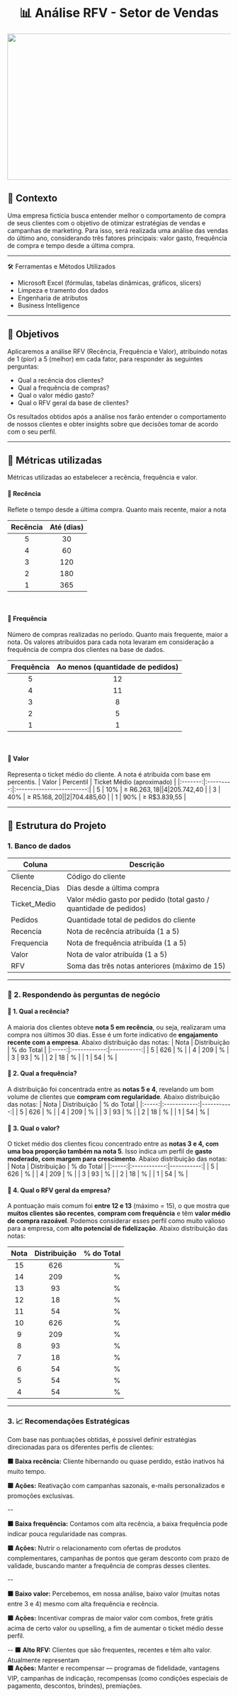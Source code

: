 <h1 align="center">📊 Análise RFV - Setor de Vendas</h1>

<p align="center">
  <img src="https://github.com/user-attachments/assets/6e8f0bb9-14e9-4fe7-a21d-5bc5b8616b20" alt="analise_vendas" width="1100" height="330"/>
</p>

## 📃 Contexto
Uma empresa fictícia busca entender melhor o comportamento de compra de seus clientes com o objetivo de otimizar estratégias de vendas e campanhas de marketing. Para isso, será realizada uma análise das vendas do último ano, considerando três fatores principais: valor gasto, frequência de compra e tempo desde a última compra.

***

🛠️ Ferramentas e Métodos Utilizados
* Microsoft Excel (fórmulas, tabelas dinâmicas, gráficos, slicers)
* Limpeza e tramento dos dados
* Engenharia de atributos
* Business Intelligence

***

## 🎯 Objetivos
Aplicaremos a análise RFV (Recência, Frequência e Valor), atribuindo notas de 1 (pior) a 5 (melhor) em cada fator, para responder às seguintes perguntas:

* Qual a recência dos clientes?
* Qual a frequência de compras?
* Qual o valor médio gasto?
* Qual o RFV geral da base de clientes?

Os resultados obtidos após a análise nos farão entender o comportamento de nossos clientes e obter insights sobre que decisões tomar de acordo com o seu perfil.

***

## 📐 Métricas utilizadas
Métricas utilizadas ao estabelecer a recência, frequência e valor.

#### 🔸 Recência
Reflete o tempo desde a última compra. Quanto mais recente, maior a nota
  
| Recência    | Até (dias) |
|:-----------:|:----------:|
| 5  | 30  |
| 4  | 60  |
| 3  | 120 |
| 2  | 180 |
| 1  | 365 |  

<br>

#### 🔸 Frequência
Número de compras realizadas no período. Quanto mais frequente, maior a nota. Os valores atribuídos para cada nota levaram em consideração a frequência de compra dos clientes na base de dados.
  
| Frequência  | Ao menos (quantidade de pedidos) |
|:-----------:|:--------------------------------:|
| 5  | 12 |
| 4  | 11 |
| 3  | 8  |
| 2  | 5  |
| 1  | 1  |  

<br>

#### 🔸 Valor
Representa o ticket médio do cliente. A nota é atribuída com base em percentis.
| Valor   | Percentil | Ticket Médio (aproximado) |
|:-------:|:---------:|:-------------------------:|
| 5  | 10% | ≥ R$6.263,18 |
| 4  | 20% | ≥ R$5.742,40 |
| 3  | 40% | ≥ R$5.168,20 |
| 2  | 70% | ≥ R$4.485,60 |
| 1  | 90% | ≥ R$3.839,55 | 

***

## 🧱 Estrutura do Projeto

### 1. Banco de dados

| Coluna | Descrição |
|--------|-----------|
| Cliente       | Código do cliente                                                  |
| Recencia_Dias | Dias desde a última compra                                         |
| Ticket_Medio  | Valor médio gasto por pedido (total gasto / quantidade de pedidos) |
| Pedidos       | Quantidade total de pedidos do cliente                             |
| Recencia      | Nota de recência atribuída (1 a 5)                                 |
| Frequencia    | Nota de frequência atribuída (1 a 5)                               |
| Valor         | Nota de valor atribuída (1 a 5)                                    |
| RFV           | Soma das três notas anteriores (máximo de 15)                      |

***

### 📍 2. Respondendo às perguntas de negócio

#### 📌 1. Qual a recência?
A maioria dos clientes obteve **nota 5 em recência**, ou seja, realizaram uma compra nos últimos 30 dias. Esse é um forte indicativo de **engajamento recente com a empresa**. Abaixo distribuição das notas:
| Nota  | Distribuição | % do Total |
|:-----:|:------------:|-----------:|
| 5  | 626 | % |
| 4  | 209 | % |
| 3  |  93 | % |
| 2  |  18 | % |
| 1  |  54 | % | 
<br>

#### 📌 2. Qual a frequência?
A distribuição foi concentrada entre as **notas 5 e 4**, revelando um bom volume de clientes que **compram com regularidade**. Abaixo distribuição das notas:
| Nota  | Distribuição | % do Total |
|:-----:|:------------:|-----------:|
| 5  | 626 | % |
| 4  | 209 | % |
| 3  |  93 | % |
| 2  |  18 | % |
| 1  |  54 | % | 
<br>

#### 📌 3. Qual o valor?
O ticket médio dos clientes ficou concentrado entre as **notas 3 e 4, com uma boa proporção também na nota 5**. Isso indica um perfil de **gasto moderado, com margem para crescimento**. Abaixo distribuição das notas:
| Nota  | Distribuição | % do Total |
|:-----:|:------------:|-----------:|
| 5  | 626 | % |
| 4  | 209 | % |
| 3  |  93 | % |
| 2  |  18 | % |
| 1  |  54 | % | 
<br>

#### 📌 4. Qual o RFV geral da empresa?  
A pontuação mais comum foi **entre 12 e 13** (máximo = 15), o que mostra que **muitos clientes são recentes**, **compram com frequência** e têm **valor médio de compra razoável**. Podemos considerar esses perfil como muito valioso para a empresa, com **alto potencial de fidelização**. Abaixo distribuição das notas:

| Nota  | Distribuição | % do Total |
|:-----:|:------------:|-----------:|
| 15 | 626 | % |
| 14 | 209 | % |
| 13 |  93 | % |
| 12 |  18 | % |
| 11 |  54 | % |
| 10 | 626 | % |
|  9 | 209 | % |
|  8 |  93 | % |
|  7 |  18 | % |
|  6 |  54 | % | 
|  5 |  54 | % |
|  4 |  54 | % |

***

### 3. 📈 Recomendações Estratégicas
Com base nas pontuações obtidas, é possível definir estratégias direcionadas para os diferentes perfis de clientes:

**🟧 Baixa recência:** Cliente hibernando ou quase perdido, estão inativos há muito tempo.  

**🟩 Ações:** Reativação com campanhas sazonais, e-mails personalizados e promoções exclusivas.

--

**🟧 Baixa frequência:** Contamos com alta recência, a baixa frequência pode indicar pouca regularidade nas compras.  

**🟩 Ações:** Nutrir o relacionamento com ofertas de produtos complementares, campanhas de pontos que geram desconto com prazo de validade, buscando manter a frequência de compras desses clientes.

--

**🟧 Baixo valor:** Percebemos, em nossa análise, baixo valor (muitas notas entre 3 e 4) mesmo com alta frequência e recência.  

**🟩 Ações:** Incentivar compras de maior valor com combos, frete grátis acima de certo valor ou upselling, a fim de aumentar o ticket médio desse perfil.

--
**🟧 Alto RFV:** Clientes que são frequentes, recentes e têm alto valor. Atualmente representam  
**🟩 Ações:** Manter e recompensar — programas de fidelidade, vantagens VIP, campanhas de indicação, recompensas (como condições especiais de pagamento, descontos, brindes), premiações.
